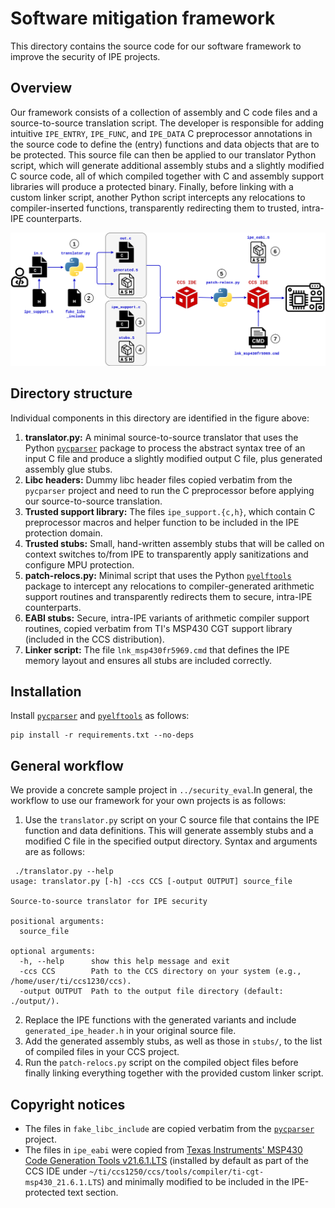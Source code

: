# Software mitigation framework

This directory contains the source code for our software framework to improve the security of IPE projects.

## Overview

Our framework consists of a collection of assembly and C code files and a source-to-source translation script.
The developer is responsible for adding intuitive `IPE_ENTRY`, `IPE_FUNC`, and `IPE_DATA` C preprocessor annotations in the source code to define the (entry) functions and data objects that are to be protected.
This source file can then be applied to our translator Python script, which will generate additional assembly stubs and a slightly modified C source code, all of which compiled together with C and assembly support libraries will produce a protected binary. Finally, before linking with a custom linker script, another Python script intercepts any relocations to compiler-inserted functions, transparently redirecting them to trusted, intra-IPE counterparts.

![overview-framework](overview-framework.png)

## Directory structure

Individual components in this directory are identified in the figure above:

1. **translator.py:** A minimal source-to-source translator that uses the Python [`pycparser`](https://github.com/eliben/pycparser) package to process the abstract syntax tree of an input C file and produce a slightly modified output C file, plus generated assembly glue stubs.
2. **Libc headers:** Dummy libc header files copied verbatim from the `pycparser` project and need to run the C preprocessor before applying our source-to-source translation.
3. **Trusted support library:** The files `ipe_support.{c,h}`, which contain C preprocessor macros and helper function to be included in the IPE protection domain.
4. **Trusted stubs:** Small, hand-written assembly stubs that will be called on context switches to/from IPE to transparently apply sanitizations and configure MPU protection.
5. **patch-relocs.py:** Minimal script that uses the Python [`pyelftools`](https://github.com/eliben/pyelftools) package to intercept any relocations to compiler-generated arithmetic support routines and transparently redirects them to secure, intra-IPE counterparts.
6. **EABI stubs:** Secure, intra-IPE variants of arithmetic compiler support routines, copied verbatim from TI's MSP430 CGT support library (included in the CCS distribution).
7. **Linker script:** The file `lnk_msp430fr5969.cmd` that defines the IPE memory layout and ensures all stubs are included correctly.

## Installation

Install [`pycparser`](https://github.com/eliben/pycparser) and [`pyelftools`](https://github.com/eliben/pyelftools) as follows:

```shell
pip install -r requirements.txt --no-deps
```

## General workflow

We provide a concrete sample project in `../security_eval`.In general, the workflow to use our framework for your own projects is as follows:

1. Use the `translator.py` script on your C source file that contains the IPE function and data definitions. This will generate assembly stubs and a modified C file in the specified output directory. Syntax and arguments are as follows:

```
 ./translator.py --help
usage: translator.py [-h] -ccs CCS [-output OUTPUT] source_file

Source-to-source translator for IPE security

positional arguments:
  source_file

optional arguments:
  -h, --help      show this help message and exit
  -ccs CCS        Path to the CCS directory on your system (e.g., /home/user/ti/ccs1230/ccs).
  -output OUTPUT  Path to the output file directory (default: ./output/).
```

2. Replace the IPE functions with the generated variants and include `generated_ipe_header.h` in your original source file.
3. Add the generated assembly stubs, as well as those in `stubs/`, to the list of compiled files in your CCS project.
4. Run the `patch-relocs.py` script on the compiled object files before finally linking everything together with the provided custom linker script.

## Copyright notices

* The files in `fake_libc_include` are copied verbatim from the [`pycparser`](https://github.com/eliben/pycparser) project.
* The files in `ipe_eabi` were copied from [Texas Instruments' MSP430 Code Generation Tools v21.6.1.LTS](https://www.ti.com/tool/MSP-CGT) (installed by default as part of the CCS IDE under `~/ti/ccs1250/ccs/tools/compiler/ti-cgt-msp430_21.6.1.LTS`) and minimally modified to be included in the IPE-protected text section.